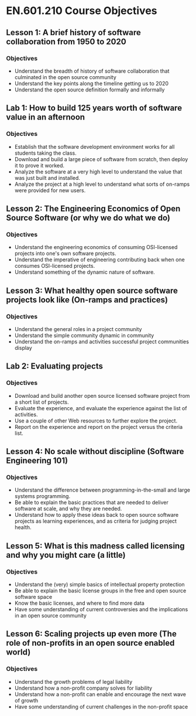 # EN.601.210 Course Objectives

## Lesson 1: A brief history of software collaboration from 1950 to 2020
### Objectives
* Understand the breadth of history of software collaboration that culminated in the open source community
* Understand the key points along the timeline getting us to 2020
* Understand the open source definition formally and informally

## Lab 1: How to build 125 years worth of software value in an afternoon
### Objectives
* Establish that the software development environment works for all students taking the class.
* Download and build a large piece of software from scratch, then deploy it to prove it worked.
* Analyze the software at a very high level to understand the value that was just built and installed.
* Analyze the project at a high level to understand what sorts of on-ramps were provided for new users.

## Lesson 2: The Engineering Economics of Open Source Software (or why we do what we do)
### Objectives
* Understand the engineering economics of consuming OSI-licensed projects into one's own software projects.
* Understand the imperative of engineering contributing back when one consumes OSI-licensed projects.
* Understand something of the dynamic nature of software.

## Lesson 3: What healthy open source software projects look like (On-ramps and practices)
### Objectives
* Understand the general roles in a project community
* Understand the simple community dynamic in community
* Understand the on-ramps and activities successful project communities display

## Lab 2: Evaluating projects
### Objectives
* Download and build another open source licensed software project from a short list of projects.
* Evaluate the experience, and evaluate the experience against the list of activities.
* Use a couple of other Web resources to further explore the project.
* Report on the experience and report on the project versus the criteria list.

## Lesson 4: No scale without discipline (Software Engineering 101)
### Objectives
* Understand the difference between programming-in-the-small and large systems programming.
* Be able to explain the basic practices that are needed to deliver software at scale, and why they are needed.
* Understand how to apply these ideas back to open source software projects as learning experiences, and as criteria for judging project health.

## Lesson 5: What is this madness called licensing and why you might care (a little)
### Objectives
* Understand the (very) simple basics of intellectual property protection
* Be able to explain the basic license groups in the free and open source software space
* Know the basic licenses, and where to find more data
* Have some understanding of current controversies and the implications in an open source community

## Lesson 6: Scaling projects up even more (The role of non-profits in an open source enabled world) 
### Objectives
* Understand the growth problems of legal liability
* Understand how a non-profit company solves for liability
* Understand how a non-profit can enable and encourage the next wave of growth 
* Have some understanding of current challenges in the non-profit space


